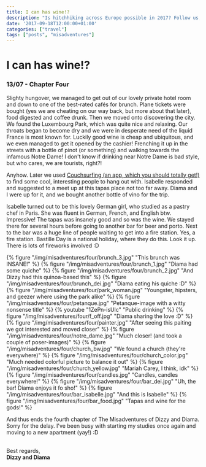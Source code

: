 ```yaml
---
title: I can has wine!?
description: "Is hitchhiking across Europe possible in 2017? Follow us, and find out!"
date: '2017-09-18T12:00:00+01:00'
categories: ["travel"]
tags: ["posts", "misadventures"]
---
```

# I can has wine!?
### 13/07 - Chapter Four
Slighty hungover, we managed to get out of our lovely private hotel room and down to one of the best-rated cafés for brunch. Plane tickets were bought (yes we are cheating on our way back, but more about that later), food digested and coffee drunk. Then we moved onto discovering the city. We found the Luxembourg Park, which was quite nice and relaxing. 
Our throats began to become dry and we were in desperate need of the liquid France is most known for. Luckily good wine is cheap and ubiquitous, and we even managed to get it opened by the cashier! 
Frenching it up in the streets with a bottle of pinot (or something) and walking towards the infamous Notre Dame! I don't know if drinking near Notre Dame is bad style, but who cares, we are tourists, right?! 

Anyhow. Later we used [Couchsurfing (an app, which you should totally get!)](https://www.couchsurfing.com/) to find some cool, interesting people to hang out with. Isabelle responded and suggested to a meet up at this tapas place not too far away. Diama and I were up for it, and we bought another bottle of vino for the trip.

Isabelle turned out to be this lovely German girl, who studied as a pastry chef in Paris. She was fluent in German, French, and English btw. Impressive! The tapas was insanely good and so was the wine. We stayed there for several hours before going to another bar for beer and porto. Next to the bar was a huge line of people waiting to get into a fire station. Yes, a fire station. Bastille Day is a national holiday, where they do this. Look it up. There is lots of fireworks involved :D


{% figure "/img/misadventures/four/brunch_3.jpg" "This brunch was INSANE!" %}
{% figure "/img/misadventures/four/brunch_1.jpg" "Diama had some quiche" %}
{% figure "/img/misadventures/four/brunch_2.jpg" "And Dizzy had this quinoa-based this" %}
{% figure "/img/misadventures/four/brunch_dei.jpg" "Diama eating his quiche :D" %}
{% figure "/img/misadventures/four/park_woman.jpg" "Youngster, hipsters, and geezer where using the park alike" %}
{% figure "/img/misadventures/four/petanque.jpg" "Petanque-image with a witty nonsense title" %}
{% youtube "1ZePn-isUlc" "Public drinking" %}
{% figure "/img/misadventures/four/f_off.jpg" "Diama sharing the love :D"  %}
{% figure "/img/misadventures/four/painter.jpg" "After seeing this paiting we got interested and moved closer"  %}
{% figure "/img/misadventures/four/notre_dame.jpg" "Much closer! (and took a couple of poser-images)"  %}
{% figure "/img/misadventures/four/church_bw.jpg" "We found a church (they're everywhere)"  %}
{% figure "/img/misadventures/four/church_color.jpg" "Much needed colorful picture to balance it out"  %}
{% figure "/img/misadventures/four/church_yellow.jpg" "Mariah Carey, I think, idk"  %}
{% figure "/img/misadventures/four/candles.jpg" "Candles, candles everywhere!"  %}
{% figure "/img/misadventures/four/bar_dei.jpg" "Uh, the bar! Diama enjoys it fo sho!"  %}
{% figure "/img/misadventures/four/bar_isabelle.jpg" "And this is Isabelle"  %}
{% figure "/img/misadventures/four/bar_food.jpg" "Tapas and wine for the gods!"  %}

And thus ends the fourth chapter of The Misadventures of Dizzy and Diama. Sorry for the delay. I've been busy with starting my studies once again and moving to a new apartment (yay!) :D
<br /><br />

Best regards,<br />**Dizzy and Diama**

